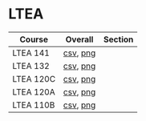 # LTEA

| Course | Overall | Section |
| ------ | ------- | ------- |
| LTEA 141 | [csv](https://github.com/UCSD-Historical-Enrollment-Data/2024Spring/blob/main/overall/LTEA%20141.csv), [png](https://raw.githubusercontent.com/UCSD-Historical-Enrollment-Data/2024Spring/main/plot_overall/LTEA%20141.png) |  |
| LTEA 132 | [csv](https://github.com/UCSD-Historical-Enrollment-Data/2024Spring/blob/main/overall/LTEA%20132.csv), [png](https://raw.githubusercontent.com/UCSD-Historical-Enrollment-Data/2024Spring/main/plot_overall/LTEA%20132.png) |  |
| LTEA 120C | [csv](https://github.com/UCSD-Historical-Enrollment-Data/2024Spring/blob/main/overall/LTEA%20120C.csv), [png](https://raw.githubusercontent.com/UCSD-Historical-Enrollment-Data/2024Spring/main/plot_overall/LTEA%20120C.png) |  |
| LTEA 120A | [csv](https://github.com/UCSD-Historical-Enrollment-Data/2024Spring/blob/main/overall/LTEA%20120A.csv), [png](https://raw.githubusercontent.com/UCSD-Historical-Enrollment-Data/2024Spring/main/plot_overall/LTEA%20120A.png) |  |
| LTEA 110B | [csv](https://github.com/UCSD-Historical-Enrollment-Data/2024Spring/blob/main/overall/LTEA%20110B.csv), [png](https://raw.githubusercontent.com/UCSD-Historical-Enrollment-Data/2024Spring/main/plot_overall/LTEA%20110B.png) |  |
